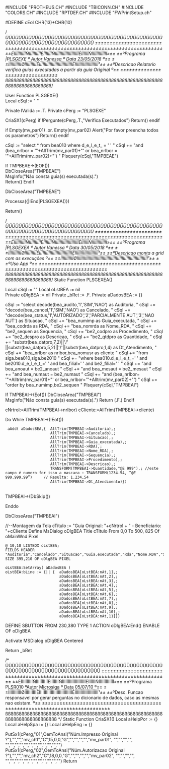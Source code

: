 #INCLUDE "PROTHEUS.CH"
#INCLUDE "TBICONN.CH"
#INCLUDE "COLORS.CH"
#INCLUDE "RPTDEF.CH"
#INCLUDE "FWPrintSetup.ch" 

#DEFINE  cEol CHR(13)+CHR(10)

/*ÜÜÜÜÜÜÜÜÜÜÜÜÜÜÜÜÜÜÜÜÜÜÜÜÜÜÜÜÜÜÜÜÜÜÜÜÜÜÜÜÜÜÜÜÜÜÜÜÜÜÜÜÜÜÜÜÜÜÜÜÜÜÜÜÜÜÜÜÜÜÜÜÜÜÜ
±±±±±±±±±±±±±±±±±±±±±±±±±±±±±±±±±±±±±±±±±±±±±±±±±±±±±±±±±±±±±±±±±±±±±±±±±±±±±
±±ÉÍÍÍÍÍÍÍÍÍÍÑÍÍÍÍÍÍÍÍÍÍËÍÍÍÍÍÍÍÑÍÍÍÍÍÍÍÍÍÍÍÍÍÍÍÍÍÍÍÍËÍÍÍÍÍÍÑÍÍÍÍÍÍÍÍÍÍÍÍÍ»±±
±±ºPrograma  |PLSGEXE   º Autor  Vanessa            º Data   23/05/2018 º±± 
±±ÌÍÍÍÍÍÍÍÍÍÍØÍÍÍÍÍÍÍÍÍÍÊÍÍÍÍÍÍÍÏÍÍÍÍÍÍÍÍÍÍÍÍÍÍÍÍÍÍÍÍÊÍÍÍÍÍÍÏÍÍÍÍÍÍÍÍÍÍÍÍÍ¹±±
±±ºDescricao  Relatorio verifica guias executadas a partir da guia    Original    º±±
±±±±±±±±±±±±±±±±±±±±±±±±±±±±±±±±
ßßßßßßßßßßßßßßßßßßßßßßßßßßßßßßßßßßßßßßßßßßßßßßßßßßßßßßßßßßßßßßßßßßßßßßßßßßß*/

User Function PLSGEXE()   
Local cSql := " " 

Private lValida := .T.
Private cPerg := "PLSGEXE"  

CriaSX1(cPerg)
if !Pergunte(cPerg,.T.,"Verifica Executados")
   Return()
endif 
           

if Empty(mv_par01) .or. Empty(mv_par02)
	Alert("Por favor preencha todos os parametros") 
	Return()
endif    

cSql := "select * from bea010 where d_e_l_e_t_ = ' ' "
cSql += "and (bea_nrlbor = '"+AllTrim(mv_par01)+"' or bea_nrlbor = '"+AllTrim(mv_par02)+"') " 
Plsquery(cSql,"TMPBEAE")

If TMPBEAE->(EOF())     
    DbCloseArea("TMPBEAE")    
	MsgInfo("Não consta guia(s) executada(s).")  	
 Return()
EndIf
        
DbCloseArea("TMPBEAE")

Processa({|lEnd|PLSGEXEA()}) 



Return()

/*ÜÜÜÜÜÜÜÜÜÜÜÜÜÜÜÜÜÜÜÜÜÜÜÜÜÜÜÜÜÜÜÜÜÜÜÜÜÜÜÜÜÜÜÜÜÜÜÜÜÜÜÜÜÜÜÜÜÜÜÜÜÜÜÜÜÜÜÜÜÜÜÜÜÜÜ
±±±±±±±±±±±±±±±±±±±±±±±±±±±±±±±±±±±±±±±±±±±±±±±±±±±±±±±±±±±±±±±±±±±±±±±±±±±±±
±±ÉÍÍÍÍÍÍÍÍÍÍÑÍÍÍÍÍÍÍÍÍÍËÍÍÍÍÍÍÍÑÍÍÍÍÍÍÍÍÍÍÍÍÍÍÍÍÍÍÍÍËÍÍÍÍÍÍÑÍÍÍÍÍÍÍÍÍÍÍÍÍ»±±
±±ºPrograma  |PLSGEXEA  º Autor  Vanessa            º Data   30/05/2018 º±± 
±±ÌÍÍÍÍÍÍÍÍÍÍØÍÍÍÍÍÍÍÍÍÍÊÍÍÍÍÍÍÍÏÍÍÍÍÍÍÍÍÍÍÍÍÍÍÍÍÍÍÍÍÊÍÍÍÍÍÍÏÍÍÍÍÍÍÍÍÍÍÍÍÍ¹±±
±±ºDescricao  monta a grid com as execuções                              º±±
±±ÌÍÍÍÍÍÍÍÍÍÍØÍÍÍÍÍÍÍÍÍÍÍÍÍÍÍÍÍÍÍÍÍÍÍÍÍÍÍÍÍÍÍÍÍÍÍÍÍÍÍÍÍÍÍÍÍÍÍÍÍÍÍÍÍÍÍÍÍÍÍÍ¹±±
±±ºUso        App                                                        º±±
±±±±±±±±±±±±±±±±±±±±±±±±±±±±±±±±±±±±±±±±±±±±±±±±±±±±±±±±±±±±±±±±±±±±±±±±±±±±±
ßßßßßßßßßßßßßßßßßßßßßßßßßßßßßßßßßßßßßßßßßßßßßßßßßßßßßßßßßßßßßßßßßßßßßßßßßßß*/
Static Function PLSGEXEA() 

Local cSql        := ""
Local oLstBEA     := nil   
Private oDlgBEA   := nil 
Private _bRet     := .F.
Private aDadosBEA := {} 


cSql := "select decode(bea_audito,'1','SIM','NAO') as Auditoria, "
cSql += "decode(bea_cancel,'1','SIM','NAO') as Cancelado, "
cSql += "decode(bea_status,'1','AUTORIZADO','2','PARCIALMENTE AUT','3','NAO AUT') as  Situacao, "
cSql += "bea_numimp as Guia_executada, "
cSql += "bea_codrda as RDA, "
cSql += "bea_nomrda as Nome_RDA, "
cSql += "be2_sequen as Sequencia, "
cSql += "be2_codpro as Procedimento, "
cSql += "be2_despro as Descricao, "
cSql += "be2_qtdpro as Quantidade, "
cSql += "substr(bea_datpro,7,2)||'/' ||substr(bea_datpro,5,2)||'/'||substr(bea_datpro,1,4) as Dt_Atendimento, " 
cSql += "bea_nrlbor as nrlbor,bea_nomusr as cliente " 
cSql += "from siga.bea010,siga.be2010 "
cSql += "where bea010.d_e_l_e_t_=' ' and be2010.d_e_l_e_t_=' '  and   bea_filial=' ' and be2_filial=' '  "
cSql += "and bea_anoaut = be2_anoaut "
cSql += "and bea_mesaut = be2_mesaut "
cSql += "and bea_numaut = be2_numaut "
cSql += "and (bea_nrlbor= '"+Alltrim(mv_par01)+"'  or bea_nrlbor='"+Alltrim(mv_par02)+"') "
cSql += "order by bea_numimp,be2_sequen "
Plsquery(cSql,"TMPBEAI") 
    
If TMPBEAI->(Eof()) 
	 DbCloseArea("TMPBEAI")  
     MsgInfo("Não consta guia(s) executada(s).") 
     Return (.F.)
Endif   
                  
cNrtrol:=AllTrim(TMPBEAI->nrlbor)
cCliente:=AllTrim(TMPBEAI->cliente)

Do While TMPBEAI->(!Eof()) 

     aAdd( aDadosBEA,{	AllTrim(TMPBEAI->Auditoria),;
      			   		AllTrim(TMPBEAI->Cancelado),;
      			   		AllTrim(TMPBEAI->Situacao),;
      			   		AllTrim(TMPBEAI->Guia_executada),;
      			   	   	AllTrim(TMPBEAI->RDA),;
    					AllTrim(TMPBEAI->Nome_RDA),;
    					AllTrim(TMPBEAI->Sequencia),;
    					AllTrim(TMPBEAI->Procedimento),;
    					AllTrim(TMPBEAI->Descricao),;
    				    TRANSFORM(TMPBEAI->Quantidade,"@E 999"),; //este campo é numero for isso a mascara : TRANSFORM(1234.54, “@E 999.999,99”)     // Resulta: 1.234,54
    					AllTrim(TMPBEAI->Dt_Atendimento)})


​     
    TMPBEAI->(DbSkip()) 

Enddo 

DbCloseArea("TMPBEAI")     

//--Montagem da Tela
cTitulo := "Guia Original: "+cNrtrol + " - Beneficiario: "+cCliente
Define MsDialog oDlgBEA Title cTitulo From 0,0 To 500, 825 Of oMainWnd Pixel  

	@ 10,10 LISTBOX oLstBEA;
	FIELDS HEADER "Auditoria","Cancelado","Situacao","Guia.executada","Rda","Nome.RDA","Sequencia","Procedimento","Descricao","Quantidade","Dt.Atendimento";    
	SIZE 395,210 OF oDlgBEA PIXEL 

  	oLstBEA:SetArray( aDadosBEA )
	oLstBEA:bLine := {|| {	aDadosBEA[oLstBEA:nAt,1],;
							aDadosBEA[oLstBEA:nAt,2],;
							aDadosBEA[oLstBEA:nAt,3],;
							aDadosBEA[oLstBEA:nAt,4],;
							aDadosBEA[oLstBEA:nAt,5],;
							aDadosBEA[oLstBEA:nAt,6],;
							aDadosBEA[oLstBEA:nAt,7],;
							aDadosBEA[oLstBEA:nAt,8],;
							aDadosBEA[oLstBEA:nAt,9],;
							aDadosBEA[oLstBEA:nAt,10],;
							aDadosBEA[oLstBEA:nAt,11]}}


DEFINE SBUTTON FROM 230,380 TYPE 1 ACTION oDlgBEA:End() ENABLE OF oDlgBEA   

Activate MSDialog oDlgBEA Centered    

Return _bRet  

/*
ÜÜÜÜÜÜÜÜÜÜÜÜÜÜÜÜÜÜÜÜÜÜÜÜÜÜÜÜÜÜÜÜÜÜÜÜÜÜÜÜÜÜÜÜÜÜÜÜÜÜÜÜÜÜÜÜÜÜÜÜÜÜÜÜÜÜÜÜÜÜÜÜÜÜÜÜÜ
±±±±±±±±±±±±±±±±±±±±±±±±±±±±±±±±±±±±±±±±±±±±±±±±±±±±±±±±±±±±±±±±±±±±±±±±±±±±±
±±ÉÍÍÍÍÍÍÍÍÍÍÑÍÍÍÍÍÍÍÍÍÍËÍÍÍÍÍÍÍÑÍÍÍÍÍÍÍÍÍÍÍÍÍÍÍÍÍÍÍÍËÍÍÍÍÍÍÑÍÍÍÍÍÍÍÍÍÍÍÍÍ»±±
±±ºPrograma  PLSR010   ºAutor  Microsiga           º Data   05/07/10   º±±
±±ÌÍÍÍÍÍÍÍÍÍÍØÍÍÍÍÍÍÍÍÍÍÊÍÍÍÍÍÍÍÏÍÍÍÍÍÍÍÍÍÍÍÍÍÍÍÍÍÍÍÍÊÍÍÍÍÍÍÏÍÍÍÍÍÍÍÍÍÍÍÍÍ¹±±
±±ºDesc.     Funcao responsavel por gerar perguntas no dicionario de  dados, caso as mesmas nao existam.                          º±±
±±±±±±±±±±±±±±±±±±±±±±±±±±±±±±±±±±±±±±±±±±±±±±±±±±±±±±±±±±±±±±±±±±±±±±±±±±±±±
ßßßßßßßßßßßßßßßßßßßßßßßßßßßßßßßßßßßßßßßßßßßßßßßßßßßßßßßßßßßßßßßßßßßßßßßßßßßßß
*/
Static Function CriaSX1()
Local aHelpPor := {}
Local aHelpSpa := {}
Local aHelpEng := {} 

PutSx1(cPerg,"01",OemToAnsi("Núm.Impresso Original        ?"),"","","mv_ch1","C",15,0,0,"G","","","","","mv_par01",        "","","","",      "","","","","","","","","","","","")
PutSx1(cPerg,"02",OemToAnsi("Núm.Autorizacao Original     ?"),"","","mv_ch2","C",18,0,0,"G","","","","","mv_par02",        "","","","",      "","","","","","","","","","","","")
Return

